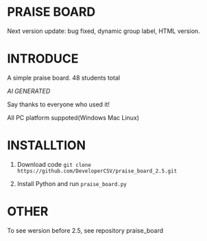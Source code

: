 # PRAISE BOARD
Next version update: bug fixed, dynamic group label, HTML version.

# INTRODUCE
A simple praise board. 48 students total

*AI GENERATED*

Say thanks to everyone who used it!

All PC platform suppoted(Windows Mac Linux)

# INSTALLTION
1. Download code `git clone https://github.com/DeveloperCSV/praise_board_2.5.git`

2. Install Python and run `praise_board.py`

# OTHER
To see wersion before 2.5, see repository praise_board
